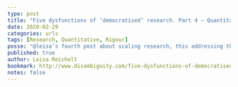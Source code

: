 ```yaml
---
type: post
title: "Five dysfunctions of ‘democratised’ research. Part 4 – Quantitative fallacies"
date: 2020-02-29
categories: urls
tags: [Research, Quantitative, Rigour]
posse: "@leisa’s fourth post about scaling research, this addressing the risks of quantitative research."
published: true
author: Leisa Reichelt
bookmark: http://www.disambiguity.com/five-dysfunctions-of-democratised-research-part-4-quantitative-fallacies/
notes: false
---
```

